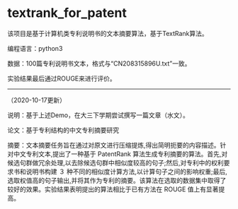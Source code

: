 # textrank_for_patent

该项目是基于计算机类专利说明书的文本摘要算法，基于TextRank算法。

编程语言：python3

数据：100篇专利说明书文本，格式与“CN208315896U.txt”一致。

实验结果最后通过ROUGE来进行评价。

------

（2020-10-17更新）

说明：基于上述Demo，在大三下学期尝试撰写一篇文章（水文）。

论文：基于专利结构的中文专利摘要研究

摘要：文本摘要任务旨在通过对原文进行压缩提炼,得出简明扼要的内容描述。针对中文专利文本,提出了一种基于 PatentRank 算法生成专利摘要的算法。首先,对候选句群做冗余处理,以去除候选句群中相似度较高的句子;然后,对专利中的权利要求书和说明书构建 ３ 种不同的相似度计算方法,以计算句子之间的影响权重;最后,选取权值高的句子输出,并将其作为专利的摘要。该算法在选取的数据集中取得了较好的效果。实验结果表明提出的算法相比于已有方法在 ROUGE 值上有显著提高。